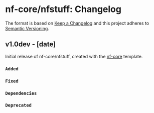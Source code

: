 # nf-core/nfstuff: Changelog

The format is based on [Keep a Changelog](https://keepachangelog.com/en/1.0.0/)
and this project adheres to [Semantic Versioning](https://semver.org/spec/v2.0.0.html).

## v1.0dev - [date]

Initial release of nf-core/nfstuff, created with the [nf-core](https://nf-co.re/) template.

### `Added`

### `Fixed`

### `Dependencies`

### `Deprecated`
